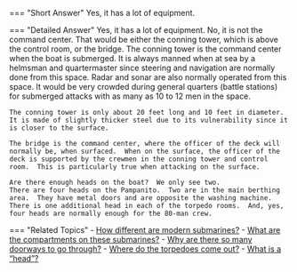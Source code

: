 
=== "Short Answer"
    Yes, it has a lot of equipment.

=== "Detailed Answer"
    Yes, it has a lot of equipment.  No, it is not the command center.  That would be either the conning tower, which is above the control room, or the bridge.  The conning tower is the command center when the boat is submerged.  It is always manned when at sea by a helmsman and quartermaster since steering and navigation are normally done from this space.  Radar and sonar are also normally operated from this space.  It would be very crowded during general quarters (battle stations) for submerged attacks with as many as 10 to 12 men in the space.

    The conning tower is only about 20 feet long and 10 feet in diameter.  It is made of slightly thicker steel due to its vulnerability since it is closer to the surface.

    The bridge is the command center, where the officer of the deck will normally be, when surfaced.  When on the surface, the officer of the deck is supported by the crewmen in the conning tower and control room.  This is particularly true when attacking on the surface.

    Are there enough heads on the boat?  We only see two.
    There are four heads on the Pampanito.  Two are in the main berthing area.  They have metal doors and are opposite the washing machine.  There is one additional head in each of the torpedo rooms.  And, yes, four heads are normally enough for the 80-man crew.

=== "Related Topics"
    - [How different are modern submarines?](../FAQs/how-different-are-modern-submarines.md)
    - [What are the compartments on these submarines?](../FAQs/what-are-the-compartments-on-these-submarines.md)
    - [Why are there so many doorways to go through?](../FAQs/why-are-there-so-many-doorways-to-go-through.md)
    - [Where do the torpedoes come out?](../FAQs/where-do-the-torpedoes-come-out.md)
    - [What is a “head”?](../FAQs/what-is-a-head.md)
